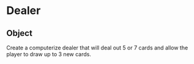 # Dealer

## Object
Create a computerize dealer that will deal out 5 or 7 cards and allow the player to draw up to 3 new cards. 
